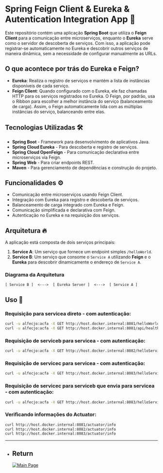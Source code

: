 # Spring Feign Client & Eureka & Autentication Integration App 🚀

Este repositório contém uma aplicação **Spring Boot** que utiliza o **Feign Client** para a comunicação entre microserviços, enquanto o **Eureka** serve como o servidor de descoberta de serviços. Com isso, a aplicação pode registrar-se automaticamente no Eureka e descobrir outros serviços de maneira dinâmica, sem a necessidade de configurar manualmente as URLs.

## O que acontece por trás do Eureka e Feign?

- **Eureka**: Realiza o registro de serviços e mantém a lista de instâncias disponíveis de cada serviço.
- **Feign Client**: Quando configurado com o Eureka, ele faz chamadas HTTP para os serviços registrados no Eureka. O Feign, por padrão, usa o Ribbon para escolher a melhor instância do serviço (balanceamento de carga). Assim, o Feign automaticamente lida com as múltiplas instâncias do serviço, balanceando entre elas.

## Tecnologias Utilizadas 🛠️

- **Spring Boot** - Framework para desenvolvimento de aplicativos Java.
- **Spring Cloud Eureka** - Para descoberta e registro de serviços.
- **Spring Cloud OpenFeign** - Para comunicação declarativa entre microserviços via Feign.
- **Spring Web** - Para criar endpoints REST.
- **Maven** - Para gerenciamento de dependências e construção do projeto.

## Funcionalidades ⚙️

- Comunicação entre microserviços usando Feign Client.
- Integração com Eureka para registro e descoberta de serviços.
- Balanceamento de carga integrado com Eureka e Feign.
- Comunicação simplificada e declarativa com Feign.
- Autenticação no Eureka e na requisição dos serviços.

## Arquitetura 🔥

A aplicação está composta de dois serviços principais:

1. **Service A**: Um serviço que fornece um endpoint simples `/helloWorld`.
2. **Service B**: Um serviço que consome o `Service A` utilizando **Feign** e o **Eureka** para descobrir dinamicamente o endereço de `Service A`.

### Diagrama da Arquitetura

```plaintext
[ Service B ]  <--->  [ Eureka Server ]  <--->  [ Service A ]
```

## Uso 📌

### Requisição para servicea direto - com autenticação:
```sh
curl -u alfecjo:acfa -X GET http://host.docker.internal:8081/helloWorld
curl -u alfecjo:acfa -X GET http://host.docker.internal:8081/api/health
```

### Requisição de serviceb para servicea - com autenticação:
```sh
curl -u alfecjo:acfa -X GET http://host.docker.internal:8082/helloServiceA
```

### Requisição de servicec para servicea - com autenticação:
```sh
curl -u alfecjo:acfa -X GET http://host.docker.internal:8083/helloServiceA
```

### Requisição de servicec para serviceb que envia para servicea - com autenticação:
```sh
curl -u alfecjo:acfa -X GET http://host.docker.internal:8083/helloServiceB
```

### Verificando informações do Actuator:
```sh
curl http://host.docker.internal:8081/actuator/info
curl http://host.docker.internal:8082/actuator/info
curl http://host.docker.internal:8083/actuator/info
```

---

- ## Return
  [![Main Page](https://img.shields.io/badge/Main-Page?style=for-the-badge&logo=github&logoColor=white)](https://github.com/alfecjo/java-spring-testes/tree/main)

